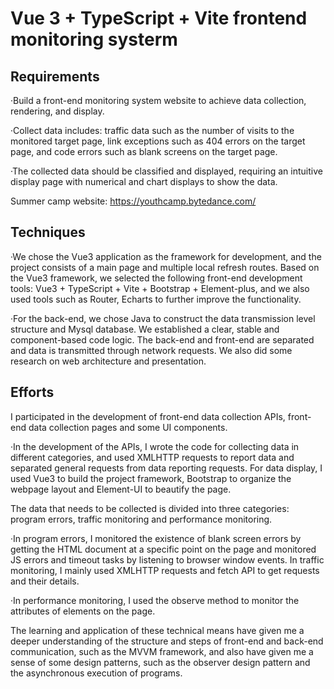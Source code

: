 # Vue 3 + TypeScript + Vite frontend monitoring systerm
## Requirements
·Build a front-end monitoring system website to achieve data collection, rendering, and display. 

·Collect data includes: traffic data such as the number of visits to the monitored target page, link exceptions such as 404 errors on the target page, and code errors such as blank screens on the target page. 

·The collected data should be classified and displayed, requiring an intuitive display page with numerical and chart displays to show the data.

Summer camp website: https://youthcamp.bytedance.com/

## Techniques
·We chose the Vue3 application as the framework for development, and the project consists of a main page and multiple local refresh routes. Based on the Vue3 framework, we selected the following front-end development tools: Vue3 + TypeScript + Vite + Bootstrap + Element-plus, and we also used tools such as Router, Echarts to further improve the functionality. 

·For the back-end, we chose Java to construct the data transmission level structure and Mysql database. We established a clear, stable and component-based code logic. The back-end and front-end are separated and data is transmitted through network requests. We also did some research on web architecture and presentation.

## Efforts
I participated in the development of front-end data collection APIs, front-end data collection pages and some UI components. 

·In the development of the APIs, I wrote the code for collecting data in different categories, and used XMLHTTP requests to report data and separated general requests from data reporting requests. For data display, I used Vue3 to build the project framework, Bootstrap to organize the webpage layout and Element-UI to beautify the page. 

The data that needs to be collected is divided into three categories: program errors, traffic monitoring and performance monitoring. 

·In program errors, I monitored the existence of blank screen errors by getting the HTML document at a specific point on the page and monitored JS errors and timeout tasks by listening to browser window events. In traffic monitoring, I mainly used XMLHTTP requests and fetch API to get requests and their details. 

·In performance monitoring, I used the observe method to monitor the attributes of elements on the page. 

The learning and application of these technical means have given me a deeper understanding of the structure and steps of front-end and back-end communication, such as the MVVM framework, and also have given me a sense of some design patterns, such as the observer design pattern and the asynchronous execution of programs.
